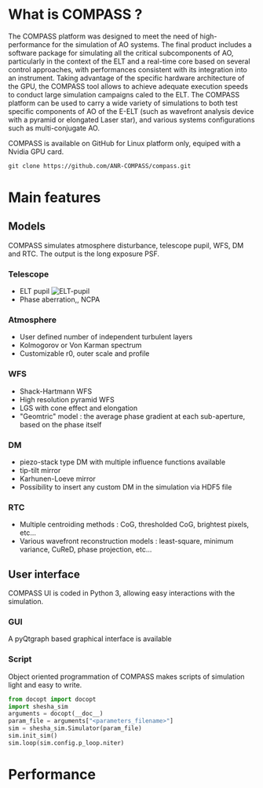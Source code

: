 # What is COMPASS ?
The COMPASS platform was designed to meet the need of high-performance for the simulation of AO systems. The final product includes a software package for simulating all the critical subcomponents of AO, particularly in the context of the ELT and a real-time core based on several control approaches, with performances consistent with its integration into an instrument. Taking advantage of the specific hardware architecture of the GPU, the COMPASS tool allows to achieve adequate execution speeds to conduct large simulation campaigns caled to the ELT.
The COMPASS platform can be used to carry a wide variety of simulations to
both test specific components of AO of the E-ELT (such as wavefront analysis
device with a pyramid or elongated Laser star), and various systems
configurations such as multi-conjugate AO.

COMPASS is available on GitHub for Linux platform only, equiped with a Nvidia GPU card.
```markdown
git clone https://github.com/ANR-COMPASS/compass.git
```
# Main features
## Models
COMPASS simulates atmosphere disturbance, telescope pupil, WFS, DM and RTC. The output is the long exposure PSF.
### Telescope
- ELT pupil ![ELT-pupil]({{https://github.com/ANR-COMPASS/compass}}/blob/master/ELT-pupil.png)
- Phase aberration,, NCPA

### Atmosphere
- User defined number of independent turbulent layers
- Kolmogorov or Von Karman spectrum
- Customizable r0, outer scale and profile

### WFS
- Shack-Hartmann WFS
- High resolution pyramid WFS
- LGS with cone effect and elongation
- "Geomtric" model : the average phase gradient at each sub-aperture, based on the phase itself

### DM
- piezo-stack type DM with multiple influence functions available
- tip-tilt mirror
- Karhunen-Loeve mirror
- Possibility to insert any custom DM in the simulation via HDF5 file

### RTC
- Multiple centroiding methods : CoG, thresholded CoG, brightest pixels, etc...
- Various wavefront reconstruction models : least-square, minimum variance, CuReD, phase projection, etc...

## User interface
COMPASS UI is coded in Python 3, allowing easy interactions with the simulation.

### GUI
A pyQtgraph based graphical interface is available

### Script
Object oriented programmation of COMPASS makes scripts of simulation light and easy to write.
```python
from docopt import docopt
import shesha_sim
arguments = docopt(__doc__)
param_file = arguments["<parameters_filename>"]
sim = shesha_sim.Simulator(param_file)
sim.init_sim()
sim.loop(sim.config.p_loop.niter)
```

# Performance


